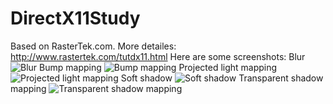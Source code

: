 # DirectX11Study
Based on RasterTek.com. More detailes: http://www.rastertek.com/tutdx11.html
Here are some screenshots:
Blur
![Blur](https://github.com/lijipeng787/DirectX11Study/raw/master/Screenshots/blur.png)
Bump mapping
![Bump mapping](https://github.com/lijipeng787/DirectX11Study/raw/master/Screenshots/bump_map.png)
Projected light mapping
![Projected light mapping](https://github.com/lijipeng787/DirectX11Study/raw/master/Screenshots/projected_light_map.png)
Soft shadow
![Soft shadow](https://github.com/lijipeng787/DirectX11Study/raw/master/Screenshots/soft_shadow.png)
Transparent shadow mapping
![Transparent shadow mapping](https://github.com/lijipeng787/DirectX11Study/raw/master/Screenshots/transparnet_shadow_map.png)
